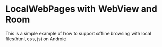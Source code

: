 # LocalWebPages with WebView and Room

This is a simple example of how to support offline browsing with local files(html, css, js) on Android
